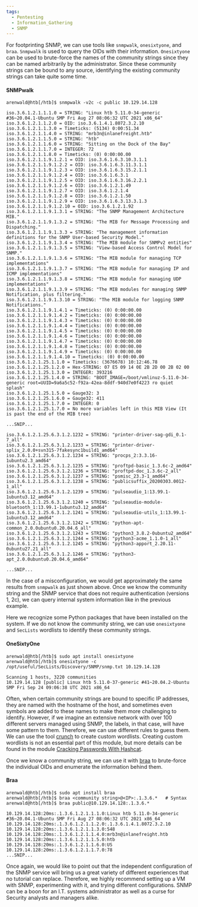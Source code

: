 ```yaml
---
tags:
  - Pentesting
  - Information_Gathering
  - SNMP
---
```

For footprinting SNMP, we can use tools like `snmpwalk`, `onesixtyone`, and `braa`. `Snmpwalk` is used to query the OIDs with their information. `Onesixtyone` can be used to brute-force the names of the community strings since they can be named arbitrarily by the administrator. Since these community strings can be bound to any source, identifying the existing community strings can take quite some time.

#### SNMPwalk

```shell-session
arenwald@htb[/htb]$ snmpwalk -v2c -c public 10.129.14.128

iso.3.6.1.2.1.1.1.0 = STRING: "Linux htb 5.11.0-34-generic #36~20.04.1-Ubuntu SMP Fri Aug 27 08:06:32 UTC 2021 x86_64"
iso.3.6.1.2.1.1.2.0 = OID: iso.3.6.1.4.1.8072.3.2.10
iso.3.6.1.2.1.1.3.0 = Timeticks: (5134) 0:00:51.34
iso.3.6.1.2.1.1.4.0 = STRING: "mrb3n@inlanefreight.htb"
iso.3.6.1.2.1.1.5.0 = STRING: "htb"
iso.3.6.1.2.1.1.6.0 = STRING: "Sitting on the Dock of the Bay"
iso.3.6.1.2.1.1.7.0 = INTEGER: 72
iso.3.6.1.2.1.1.8.0 = Timeticks: (0) 0:00:00.00
iso.3.6.1.2.1.1.9.1.2.1 = OID: iso.3.6.1.6.3.10.3.1.1
iso.3.6.1.2.1.1.9.1.2.2 = OID: iso.3.6.1.6.3.11.3.1.1
iso.3.6.1.2.1.1.9.1.2.3 = OID: iso.3.6.1.6.3.15.2.1.1
iso.3.6.1.2.1.1.9.1.2.4 = OID: iso.3.6.1.6.3.1
iso.3.6.1.2.1.1.9.1.2.5 = OID: iso.3.6.1.6.3.16.2.2.1
iso.3.6.1.2.1.1.9.1.2.6 = OID: iso.3.6.1.2.1.49
iso.3.6.1.2.1.1.9.1.2.7 = OID: iso.3.6.1.2.1.4
iso.3.6.1.2.1.1.9.1.2.8 = OID: iso.3.6.1.2.1.50
iso.3.6.1.2.1.1.9.1.2.9 = OID: iso.3.6.1.6.3.13.3.1.3
iso.3.6.1.2.1.1.9.1.2.10 = OID: iso.3.6.1.2.1.92
iso.3.6.1.2.1.1.9.1.3.1 = STRING: "The SNMP Management Architecture MIB."
iso.3.6.1.2.1.1.9.1.3.2 = STRING: "The MIB for Message Processing and Dispatching."
iso.3.6.1.2.1.1.9.1.3.3 = STRING: "The management information definitions for the SNMP User-based Security Model."
iso.3.6.1.2.1.1.9.1.3.4 = STRING: "The MIB module for SNMPv2 entities"
iso.3.6.1.2.1.1.9.1.3.5 = STRING: "View-based Access Control Model for SNMP."
iso.3.6.1.2.1.1.9.1.3.6 = STRING: "The MIB module for managing TCP implementations"
iso.3.6.1.2.1.1.9.1.3.7 = STRING: "The MIB module for managing IP and ICMP implementations"
iso.3.6.1.2.1.1.9.1.3.8 = STRING: "The MIB module for managing UDP implementations"
iso.3.6.1.2.1.1.9.1.3.9 = STRING: "The MIB modules for managing SNMP Notification, plus filtering."
iso.3.6.1.2.1.1.9.1.3.10 = STRING: "The MIB module for logging SNMP Notifications."
iso.3.6.1.2.1.1.9.1.4.1 = Timeticks: (0) 0:00:00.00
iso.3.6.1.2.1.1.9.1.4.2 = Timeticks: (0) 0:00:00.00
iso.3.6.1.2.1.1.9.1.4.3 = Timeticks: (0) 0:00:00.00
iso.3.6.1.2.1.1.9.1.4.4 = Timeticks: (0) 0:00:00.00
iso.3.6.1.2.1.1.9.1.4.5 = Timeticks: (0) 0:00:00.00
iso.3.6.1.2.1.1.9.1.4.6 = Timeticks: (0) 0:00:00.00
iso.3.6.1.2.1.1.9.1.4.7 = Timeticks: (0) 0:00:00.00
iso.3.6.1.2.1.1.9.1.4.8 = Timeticks: (0) 0:00:00.00
iso.3.6.1.2.1.1.9.1.4.9 = Timeticks: (0) 0:00:00.00
iso.3.6.1.2.1.1.9.1.4.10 = Timeticks: (0) 0:00:00.00
iso.3.6.1.2.1.25.1.1.0 = Timeticks: (3676678) 10:12:46.78
iso.3.6.1.2.1.25.1.2.0 = Hex-STRING: 07 E5 09 14 0E 2B 2D 00 2B 02 00 
iso.3.6.1.2.1.25.1.3.0 = INTEGER: 393216
iso.3.6.1.2.1.25.1.4.0 = STRING: "BOOT_IMAGE=/boot/vmlinuz-5.11.0-34-generic root=UUID=9a6a5c52-f92a-42ea-8ddf-940d7e0f4223 ro quiet splash"
iso.3.6.1.2.1.25.1.5.0 = Gauge32: 3
iso.3.6.1.2.1.25.1.6.0 = Gauge32: 411
iso.3.6.1.2.1.25.1.7.0 = INTEGER: 0
iso.3.6.1.2.1.25.1.7.0 = No more variables left in this MIB View (It is past the end of the MIB tree)

...SNIP...

iso.3.6.1.2.1.25.6.3.1.2.1232 = STRING: "printer-driver-sag-gdi_0.1-7_all"
iso.3.6.1.2.1.25.6.3.1.2.1233 = STRING: "printer-driver-splix_2.0.0+svn315-7fakesync1build1_amd64"
iso.3.6.1.2.1.25.6.3.1.2.1234 = STRING: "procps_2:3.3.16-1ubuntu2.3_amd64"
iso.3.6.1.2.1.25.6.3.1.2.1235 = STRING: "proftpd-basic_1.3.6c-2_amd64"
iso.3.6.1.2.1.25.6.3.1.2.1236 = STRING: "proftpd-doc_1.3.6c-2_all"
iso.3.6.1.2.1.25.6.3.1.2.1237 = STRING: "psmisc_23.3-1_amd64"
iso.3.6.1.2.1.25.6.3.1.2.1238 = STRING: "publicsuffix_20200303.0012-1_all"
iso.3.6.1.2.1.25.6.3.1.2.1239 = STRING: "pulseaudio_1:13.99.1-1ubuntu3.12_amd64"
iso.3.6.1.2.1.25.6.3.1.2.1240 = STRING: "pulseaudio-module-bluetooth_1:13.99.1-1ubuntu3.12_amd64"
iso.3.6.1.2.1.25.6.3.1.2.1241 = STRING: "pulseaudio-utils_1:13.99.1-1ubuntu3.12_amd64"
iso.3.6.1.2.1.25.6.3.1.2.1242 = STRING: "python-apt-common_2.0.0ubuntu0.20.04.6_all"
iso.3.6.1.2.1.25.6.3.1.2.1243 = STRING: "python3_3.8.2-0ubuntu2_amd64"
iso.3.6.1.2.1.25.6.3.1.2.1244 = STRING: "python3-acme_1.1.0-1_all"
iso.3.6.1.2.1.25.6.3.1.2.1245 = STRING: "python3-apport_2.20.11-0ubuntu27.21_all"
iso.3.6.1.2.1.25.6.3.1.2.1246 = STRING: "python3-apt_2.0.0ubuntu0.20.04.6_amd64" 

...SNIP...
```

In the case of a misconfiguration, we would get approximately the same results from `snmpwalk` as just shown above. Once we know the community string and the SNMP service that does not require authentication (versions 1, 2c), we can query internal system information like in the previous example.

Here we recognize some Python packages that have been installed on the system. If we do not know the community string, we can use `onesixtyone` and `SecLists` wordlists to identify these community strings.

#### OneSixtyOne

```shell-session
arenwald@htb[/htb]$ sudo apt install onesixtyone
arenwald@htb[/htb]$ onesixtyone -c /opt/useful/SecLists/Discovery/SNMP/snmp.txt 10.129.14.128

Scanning 1 hosts, 3220 communities
10.129.14.128 [public] Linux htb 5.11.0-37-generic #41~20.04.2-Ubuntu SMP Fri Sep 24 09:06:38 UTC 2021 x86_64
```

Often, when certain community strings are bound to specific IP addresses, they are named with the hostname of the host, and sometimes even symbols are added to these names to make them more challenging to identify. However, if we imagine an extensive network with over 100 different servers managed using SNMP, the labels, in that case, will have some pattern to them. Therefore, we can use different rules to guess them. We can use the tool [crunch](https://secf00tprint.github.io/blog/passwords/crunch/advanced/en) to create custom wordlists. Creating custom wordlists is not an essential part of this module, but more details can be found in the module [Cracking Passwords With Hashcat](https://academy.hackthebox.com/course/preview/cracking-passwords-with-hashcat).

Once we know a community string, we can use it with [braa](https://github.com/mteg/braa) to brute-force the individual OIDs and enumerate the information behind them.

#### Braa

```shell-session
arenwald@htb[/htb]$ sudo apt install braa
arenwald@htb[/htb]$ braa <community string>@<IP>:.1.3.6.*   # Syntax
arenwald@htb[/htb]$ braa public@10.129.14.128:.1.3.6.*

10.129.14.128:20ms:.1.3.6.1.2.1.1.1.0:Linux htb 5.11.0-34-generic #36~20.04.1-Ubuntu SMP Fri Aug 27 08:06:32 UTC 2021 x86_64
10.129.14.128:20ms:.1.3.6.1.2.1.1.2.0:.1.3.6.1.4.1.8072.3.2.10
10.129.14.128:20ms:.1.3.6.1.2.1.1.3.0:548
10.129.14.128:20ms:.1.3.6.1.2.1.1.4.0:mrb3n@inlanefreight.htb
10.129.14.128:20ms:.1.3.6.1.2.1.1.5.0:htb
10.129.14.128:20ms:.1.3.6.1.2.1.1.6.0:US
10.129.14.128:20ms:.1.3.6.1.2.1.1.7.0:78
...SNIP...
```

Once again, we would like to point out that the independent configuration of the SNMP service will bring us a great variety of different experiences that no tutorial can replace. Therefore, we highly recommend setting up a VM with SNMP, experimenting with it, and trying different configurations. SNMP can be a boon for an I.T. systems administrator as well as a curse for Security analysts and managers alike.